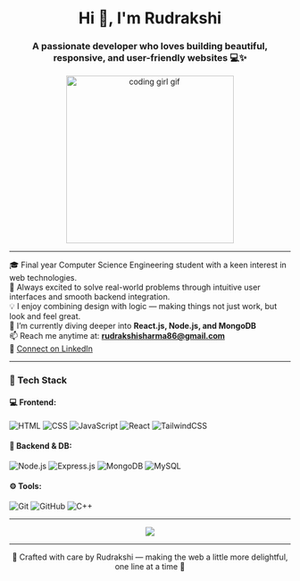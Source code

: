 <h1 align="center">Hi 👋, I'm Rudrakshi</h1>
<h3 align="center">A passionate developer who loves building beautiful, responsive, and user-friendly websites 💻✨</h3>

<p align="center">
  <img src="https://media.giphy.com/media/26tn33aiTi1jkl6H6/giphy.gif" width="300" alt="coding girl gif" />
</p>

---

🎓 Final year Computer Science Engineering student with a keen interest in web technologies.  
🎯 Always excited to solve real-world problems through intuitive user interfaces and smooth backend integration.  
💡 I enjoy combining design with logic — making things not just work, but look and feel great.  
🌼 I’m currently diving deeper into **React.js, Node.js, and MongoDB**  
📫 Reach me anytime at: **rudrakshisharma86@gmail.com**  
🔗 [Connect on LinkedIn](https://www.linkedin.com/in/rudrakshi-sharma/)

---

### 🚀 Tech Stack

#### 💻 Frontend:
![HTML](https://img.shields.io/badge/HTML5-E34F26?style=for-the-badge&logo=html5&logoColor=white)
![CSS](https://img.shields.io/badge/CSS3-1572B6?style=for-the-badge&logo=css3&logoColor=white)
![JavaScript](https://img.shields.io/badge/JavaScript-F7DF1E?style=for-the-badge&logo=javascript&logoColor=black)
![React](https://img.shields.io/badge/React-61DAFB?style=for-the-badge&logo=react&logoColor=black)
![TailwindCSS](https://img.shields.io/badge/Tailwind_CSS-38B2AC?style=for-the-badge&logo=tailwind-css&logoColor=white)

#### 🔧 Backend & DB:
![Node.js](https://img.shields.io/badge/Node.js-339933?style=for-the-badge&logo=nodedotjs&logoColor=white)
![Express.js](https://img.shields.io/badge/Express.js-000000?style=for-the-badge&logo=express&logoColor=white)
![MongoDB](https://img.shields.io/badge/MongoDB-4EA94B?style=for-the-badge&logo=mongodb&logoColor=white)
![MySQL](https://img.shields.io/badge/MySQL-00758F?style=for-the-badge&logo=mysql&logoColor=white)

#### ⚙️ Tools:
![Git](https://img.shields.io/badge/Git-F05032?style=for-the-badge&logo=git&logoColor=white)
![GitHub](https://img.shields.io/badge/GitHub-181717?style=for-the-badge&logo=github&logoColor=white)
![C++](https://img.shields.io/badge/C++-00599C?style=for-the-badge&logo=cplusplus&logoColor=white)

---

<p align="center">
  <img src="https://readme-typing-svg.herokuapp.com/?lines=Crafting+pixels+into+experiences;Code+%2B+Creativity+%3D+💖;Always+learning+something+new!&center=true&width=440&height=45&color=8A2BE2&vCenter=true&size=22" />
</p>

---

<p align="center">🌸 Crafted with care by Rudrakshi — making the web a little more delightful, one line at a time 🌸</p>
